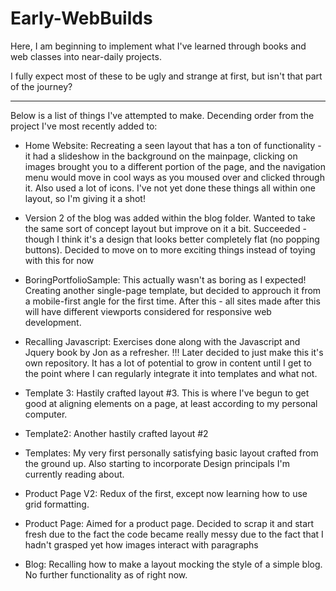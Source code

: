 # Early-WebBuilds

Here, I am beginning to implement what I've learned through books
and web classes into near-daily projects.

I fully expect most of these to be ugly and strange at first, 
but isn't that part of the journey? 

-------------------------------------------------------------------
Below is a list of things I've attempted to make. Decending order from the project I've most recently added to:

* Home Website: Recreating a seen layout that has a ton of functionality - it had a slideshow in the background on the mainpage, clicking on images brought you to a different portion of the page, and the navigation menu would move in cool ways as you moused over and clicked through it. Also used a lot of icons. I've not yet done these things all within one layout, so I'm giving it a shot! 

* Version 2 of the blog was added within the blog folder. Wanted to take the same sort of concept layout but improve on it a bit. Succeeded - though I think it's a design that looks better completely flat (no popping buttons). Decided to move on to more exciting things instead of toying with this for now

* BoringPortfolioSample: This actually wasn't as boring as I expected! Creating another single-page template, but decided to approuch it from a mobile-first angle for the first time. After this - all sites made after this will have different viewports considered for responsive web development.

* Recalling Javascript: Exercises done along with the Javascript and Jquery book by Jon as a refresher. !!! Later decided to just make this it's own repository. It has a lot of potential to grow in content until I get to the point where I can regularly integrate it into templates and what not.

* Template 3: Hastily crafted layout #3. This is where I've begun to get good at aligning elements on a page, at least according to my personal computer.

* Template2: Another hastily crafted layout #2 

* Templates: My very first personally satisfying basic layout crafted from the ground up. Also starting to incorporate Design principals I'm currently reading about.

* Product Page V2: Redux of the first, except now learning how to use grid formatting.

* Product Page: Aimed for a product page. Decided to scrap it and start fresh due to the fact the code became really messy due to the fact that I hadn't grasped yet how images interact with paragraphs

* Blog: Recalling how to make a layout mocking the style of a simple blog. No further functionality as of right now.   
